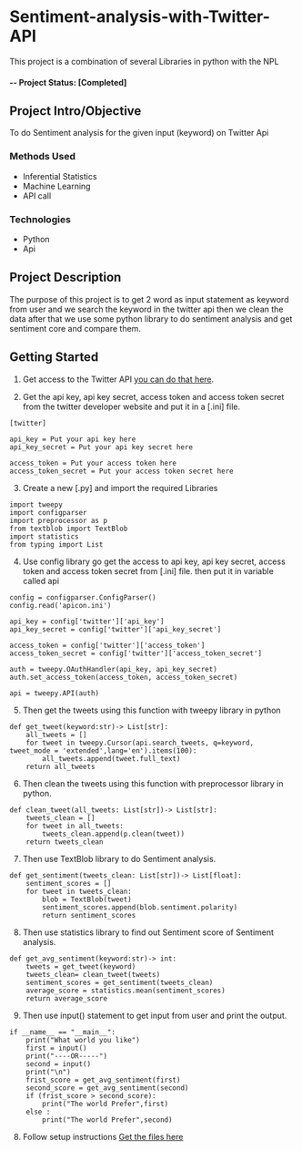 
# Sentiment-analysis-with-Twitter-API

This project is a combination of several Libraries in python with the NPL

#### -- Project Status: [Completed]

## Project Intro/Objective
 To do Sentiment analysis for the given input (keyword) on Twitter Api 


### Methods Used
* Inferential Statistics
* Machine Learning
* API call 

### Technologies
* Python
* Api


## Project Description
The purpose of this project is to get 2 word as input statement as keyword from user and we search the keyword in the twitter api then we clean the data after that we use some python library to do sentiment analysis and get sentiment core and compare them.  

## Getting Started

1. Get access to the Twitter API [you can do that here](https://developer.twitter.com/en/docs/twitter-api/getting-started/getting-access-to-the-twitter-api).

2. Get the api key, api key secret, access token and access token secret from the twitter developer website and put it in a [.ini] file.
```
[twitter]

api_key = Put your api key here
api_key_secret = Put your api key secret here

access_token = Put your access token here
access_token_secret = Put your access token secret here
```
    
3. Create a new [.py] and import the required Libraries
```
import tweepy
import configparser
import preprocessor as p
from textblob import TextBlob
import statistics
from typing import List
```

4. Use config library go get the access to api key, api key secret, access token and access token secret from [.ini] file. then put it in variable called api
```
config = configparser.ConfigParser()
config.read('apicon.ini')

api_key = config['twitter']['api_key']
api_key_secret = config['twitter']['api_key_secret']

access_token = config['twitter']['access_token']
access_token_secret = config['twitter']['access_token_secret']

auth = tweepy.OAuthHandler(api_key, api_key_secret)
auth.set_access_token(access_token, access_token_secret)

api = tweepy.API(auth)
```

5. Then get the tweets using this function with tweepy library in python 
```
def get_tweet(keyword:str)-> List[str]:
    all_tweets = []
    for tweet in tweepy.Cursor(api.search_tweets, q=keyword, tweet_mode = 'extended',lang='en').items(100):
        all_tweets.append(tweet.full_text)
    return all_tweets
```

6. Then clean the tweets using this function with preprocessor library in python.
```
def clean_tweet(all_tweets: List[str])-> List[str]:
    tweets_clean = []
    for tweet in all_tweets:
        tweets_clean.append(p.clean(tweet))
    return tweets_clean
```

7. Then use TextBlob library to do Sentiment analysis.
```
def get_sentiment(tweets_clean: List[str])-> List[float]:
    sentiment_scores = []
    for tweet in tweets_clean:
        blob = TextBlob(tweet)
        sentiment_scores.append(blob.sentiment.polarity)
        return sentiment_scores
```

8. Then use statistics library to find out Sentiment score of Sentiment analysis.
```
def get_avg_sentiment(keyword:str)-> int:
    tweets = get_tweet(keyword)
    tweets_clean= clean_tweet(tweets)
    sentiment_scores = get_sentiment(tweets_clean)
    average_score = statistics.mean(sentiment_scores)
    return average_score
```

9. Then use input() statement to get input from user and print the output.
```
if __name__ == "__main__":
    print("What world you like")
    first = input()
    print("----OR-----")
    second = input()
    print("\n")
    frist_score = get_avg_sentiment(first)
    second_score = get_avg_sentiment(second)
    if (frist_score > second_score):
        print("The world Prefer",first)
    else :
        print("The world Prefer",second)
```
8. Follow setup instructions [Get the files here](https://github.com/AbishekAsir/Sentiment-analysis-with-Twitter-API/blob/main/sentiment_analysis.py)

 

